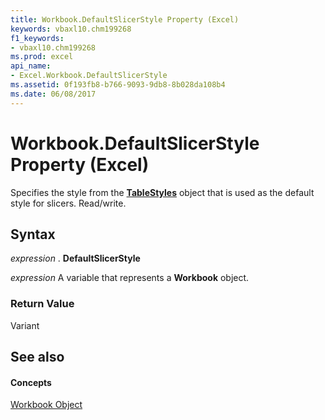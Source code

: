 ```yaml
---
title: Workbook.DefaultSlicerStyle Property (Excel)
keywords: vbaxl10.chm199268
f1_keywords:
- vbaxl10.chm199268
ms.prod: excel
api_name:
- Excel.Workbook.DefaultSlicerStyle
ms.assetid: 0f193fb8-b766-9093-9db8-8b028da108b4
ms.date: 06/08/2017
---
```



# Workbook.DefaultSlicerStyle Property (Excel)

Specifies the style from the  **[TableStyles](tablestyles-object-excel.md)** object that is used as the default style for slicers. Read/write.


## Syntax

 _expression_ . **DefaultSlicerStyle**

 _expression_ A variable that represents a **Workbook** object.


### Return Value

Variant


## See also


#### Concepts


[Workbook Object](workbook-object-excel.md)

